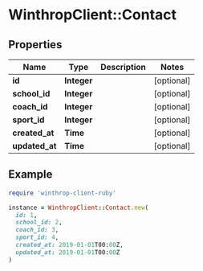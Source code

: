 # WinthropClient::Contact

## Properties

| Name | Type | Description | Notes |
| ---- | ---- | ----------- | ----- |
| **id** | **Integer** |  | [optional] |
| **school_id** | **Integer** |  | [optional] |
| **coach_id** | **Integer** |  | [optional] |
| **sport_id** | **Integer** |  | [optional] |
| **created_at** | **Time** |  | [optional] |
| **updated_at** | **Time** |  | [optional] |

## Example

```ruby
require 'winthrop-client-ruby'

instance = WinthropClient::Contact.new(
  id: 1,
  school_id: 2,
  coach_id: 3,
  sport_id: 4,
  created_at: 2019-01-01T00:00Z,
  updated_at: 2019-01-01T00:00Z
)
```

